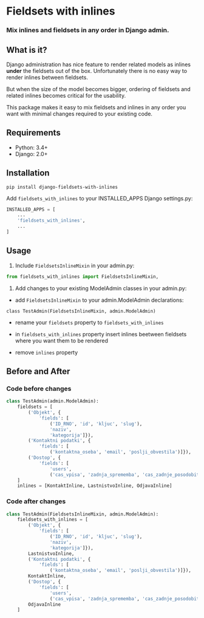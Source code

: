 # Fieldsets with inlines
### Mix inlines and fieldsets in any order in Django admin.

## What is it?

Django administration has nice feature to render related models as inlines
**under** the fieldsets out of the box. Unfortunately there is no easy
way to render inlines between fieldsets.

But when the size of the model becomes bigger, ordering of fieldsets and
related inlines becomes critical for the usability.

This package makes it easy to mix fieldsets and inlines in any order
you want with minimal changes required to your existing code.


## Requirements

- Python: 3.4+
- Django: 2.0+

## Installation

```
pip install django-fieldsets-with-inlines
```

Add `fieldsets_with_inlines` to your INSTALLED_APPS Django settings.py:

```python
INSTALLED_APPS = [
    ...
    'fieldsets_with_inlines',
    ...
]
```

## Usage

1. Include `FieldsetsInlineMixin` in your admin.py:

```python
from fieldsets_with_inlines import FieldsetsInlineMixin,
```

1. Add changes to your existing ModelAdmin classes in your admin.py:

* add `FieldsetsInlineMixin` to your admin.ModelAdmin declarations:
```
class TestAdmin(FieldsetsInlineMixin, admin.ModelAdmin)
```

* rename your `fieldsets` property to `fieldsets_with_inlines`

* in `fieldsets_with_inlines` property insert inlines beetween fieldsets
where you want them to be rendered

* remove `inlines` property


## Before and After

### Code before changes

```python
class TestAdmin(admin.ModelAdmin):
    fieldsets = [
        ('Objekt', {
            'fields': [
                ('ID_RNO', 'id', 'kljuc', 'slug'),
                'naziv',
                'kategorija']}),
        ('Kontaktni podatki', {
            'fields': [
                ('kontaktna_oseba', 'email', 'poslji_obvestila')]}),
        ('Dostop', {
            'fields': [
                'users',
                ('cas_vpisa', 'zadnja_sprememba', 'cas_zadnje_posodobitve')]}),
    ]
    inlines = [KontaktInline, LastnistvoInline, OdjavaInline]
```

### Code after changes

```python
class TestAdmin(FieldsetsInlineMixin, admin.ModelAdmin):
    fieldsets_with_inlines = [
        ('Objekt', {
            'fields': [
                ('ID_RNO', 'id', 'kljuc', 'slug'),
                'naziv',
                'kategorija']}),
        LastnistvoInline,
        ('Kontaktni podatki', {
            'fields': [
                ('kontaktna_oseba', 'email', 'poslji_obvestila')]}),
        KontaktInline,
        ('Dostop', {
            'fields': [
                'users',
                ('cas_vpisa', 'zadnja_sprememba', 'cas_zadnje_posodobitve')]}),
        OdjavaInline
    ]
```

